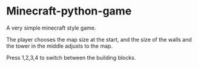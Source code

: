 # Minecraft-python-game

A very simple minecraft style game. 

The player chooses the map size at the start, and the size of the walls and the tower in the middle adjusts to the map.

Press 1,2,3,4 to switch between the building blocks.

